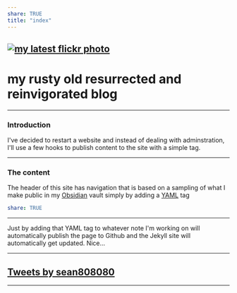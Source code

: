 ```yaml
---
share: TRUE
title: "index"
---
```

<a data-flickr-embed="true" href="https://www.flickr.com/photos/44124483010@N01" title=""><img src="https://live.staticflickr.com/65535/52481776173_7d581d02c5.jpg" align="center"  alt="my latest flickr photo"></a>
---
# my rusty old resurrected and reinvigorated blog
---
### Introduction
I've decided to restart a website and instead of dealing with adminstration, I'll use a few hooks to publish content to the site with a simple tag.

---
### The content
The header of this site has navigation that is based on a sampling of what I make public in my [Obsidian](https://obsidian.md) vault simply by adding a [YAML](https://www.redhat.com/en/topics/automation/what-is-yaml) tag
```yaml
share: TRUE
```
---
Just by adding that YAML tag to whatever note I'm working on will automatically publish the page to Github and the Jekyll site will automatically get updated.  Nice...

---
<a class="twitter-timeline" href="https://twitter.com/sean808080?ref_src=twsrc%5Etfw">Tweets by sean808080</a> <script async src="https://platform.twitter.com/widgets.js" charset="utf-8"></script>
---

---
